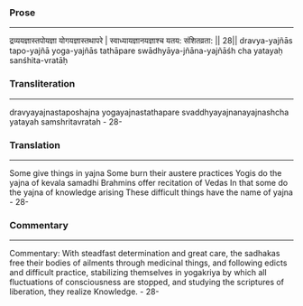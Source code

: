 ### Prose 
 --- 
द्रव्ययज्ञास्तपोयज्ञा योगयज्ञास्तथापरे |
स्वाध्यायज्ञानयज्ञाश्च यतय: संशितव्रता: || 28||
dravya-yajñās tapo-yajñā yoga-yajñās tathāpare
swādhyāya-jñāna-yajñāśh cha yatayaḥ sanśhita-vratāḥ

### Transliteration 
 --- 
dravyayajnastaposhajna yogayajnastathapare svaddhyayajnanayajnashcha yatayah samshritavratah - 28-

### Translation 
 --- 
Some give things in yajna Some burn their austere practices Yogis do the yajna of kevala samadhi Brahmins offer recitation of Vedas In that some do the yajna of knowledge arising These difficult things have the name of yajna - 28-

### Commentary 
 --- 
Commentary: With steadfast determination and great care, the sadhakas free their bodies of ailments through medicinal things, and following edicts and difficult practice, stabilizing themselves in yogakriya by which all fluctuations of consciousness are stopped, and studying the scriptures of liberation, they realize Knowledge. - 28-